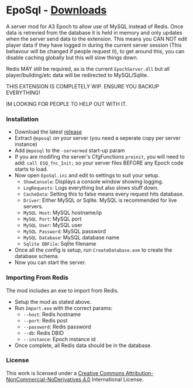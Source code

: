# EpoSql - [Downloads](https://github.com/maca134/a3-eposql/releases)
A server mod for A3 Epoch to allow use of MySQL instead of Redis. Once data is retrevied from the database it is held in memory and only updates when the server send data to the extension. This means you CAN NOT edit player data if they have logged in during the current server session (This behavour will be changed if people request it), to get around this, you can disable caching globally but this will slow things down.

Redis MAY still be required, as is the current `EpochServer.dll` but all player/building/etc data will be redirected to MySQL/Sqlite.

THIS EXTENSION IS COMPLETELY WIP. ENSURE YOU BACKUP EVERYTHING!

IM LOOKING FOR PEOPLE TO HELP OUT WITH IT.

### Installation
- Download the latest [release](https://github.com/maca134/a3-eposql/releases)
- Extract `@eposql` on your server (you need a seperate copy per server instance)
- Add `@eposql` to the `-servermod` start-up param
- If you are modifing the server's CfgFunctions `preinit`, you will need to add: `call ESQ_fnc_Init;` so your server files BEFORE any Epoch code starts to load.
- Now open `EpoSql.ini` and edit to settings to suit your setup. 
    - `ShowConsole`: Displays a console window showing logging.
    - `LogRequests`: Logs everything but also slows stuff down.
    - `CacheData`: Setting this to false means every request hits database.
    - `Driver`: Either MySQL or Sqlite. MySQL is recommended for live servers.
    - `MySQL Host`: MySQL hostname/ip
    - `MySQL Port`: MySQL port
    - `MySQL User`: MySQL user
    - `MySQL Password`: MySQL password
    - `MySQL Database`: MySQL database name
    - `Sqlite DBFile`: Sqlite filename
- Once all the config is setup, run `CreateDatabase.exe` to create the database schema.
- Now you can start the server.

### Importing From Redis
The mod includes an exe to import from Redis.
- Setup the mod as stated above.
- Run `Import.exe` with the correct params:
    - `--host`: Redis hostname
    - `--port`: Redis post
    - `--password`: Redis password
    - `--db`: Redis DBID
    - `--instance`: Epoch instance id
- Once complete, all Redis data should be in the database.

### License
This work is licensed under a [Creative Commons Attribution-NonCommercial-NoDerivatives 4.0](http://creativecommons.org/licenses/by-nc-nd/4.0/) International License.